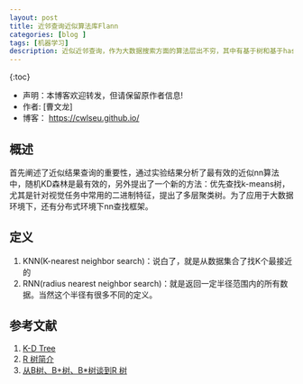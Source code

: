 ```yaml
---
layout: post
title: 近邻查询近似算法库Flann
categories: [blog ]
tags: [机器学习]
description: 近似近邻查询，作为大数据搜索方面的算法层出不穷，其中有基于树和基于hash的最为多见。
---
```

{:toc}

- 声明：本博客欢迎转发，但请保留原作者信息!
- 作者: [曹文龙]
- 博客： <https://cwlseu.github.io/>


## 概述

首先阐述了近似结果查询的重要性，通过实验结果分析了最有效的近似nn算法中，随机KD森林是最有效的，另外提出了一个新的方法：优先查找k-means树，尤其是针对视觉任务中常用的二进制特征，提出了多层聚类树。为了应用于大数据环境下，还有分布式环境下nn查找框架。

## 定义

1. KNN(K-nearest neighbor search)：说白了，就是从数据集合了找K个最接近的
2. RNN(radius nearest neighbor search)：就是返回一定半径范围内的所有数据。当然这个半径有很多不同的定义。

## 参考文献

1. [K-D Tree](http://www.cnblogs.com/eyeszjwang/articles/2429382.html)
2. [R 树简介](http://blog.csdn.net/zhouxuguang236/article/details/7898272)
3. [ 从B树、B+树、B*树谈到R 树](http://blog.csdn.net/v_JULY_v/article/details/6530142/)